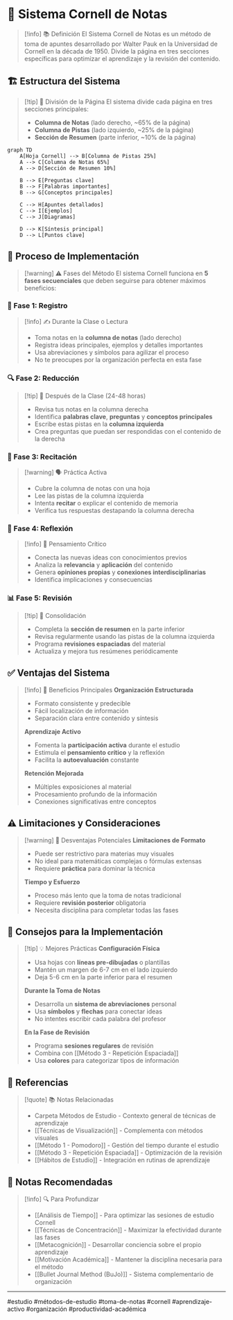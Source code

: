 # 📝 Sistema Cornell de Notas

> [!info] 📚 Definición El Sistema Cornell de Notas es un método de toma de apuntes desarrollado por Walter Pauk en la Universidad de Cornell en la década de 1950. Divide la página en tres secciones específicas para optimizar el aprendizaje y la revisión del contenido.

## 🏗️ Estructura del Sistema

> [!tip] 📐 División de la Página El sistema divide cada página en tres secciones principales:
> 
> - **Columna de Notas** (lado derecho, ~65% de la página)
> - **Columna de Pistas** (lado izquierdo, ~25% de la página)
> - **Sección de Resumen** (parte inferior, ~10% de la página)

```mermaid
graph TD
    A[Hoja Cornell] --> B[Columna de Pistas 25%]
    A --> C[Columna de Notas 65%]
    A --> D[Sección de Resumen 10%]
    
    B --> E[Preguntas clave]
    B --> F[Palabras importantes]
    B --> G[Conceptos principales]
    
    C --> H[Apuntes detallados]
    C --> I[Ejemplos]
    C --> J[Diagramas]
    
    D --> K[Síntesis principal]
    D --> L[Puntos clave]
```

## 🔄 Proceso de Implementación

> [!warning] ⚠️ Fases del Método El sistema Cornell funciona en **5 fases secuenciales** que deben seguirse para obtener máximos beneficios:

### 📖 Fase 1: Registro

> [!info] ✍️ Durante la Clase o Lectura
> 
> - Toma notas en la **columna de notas** (lado derecho)
> - Registra ideas principales, ejemplos y detalles importantes
> - Usa abreviaciones y símbolos para agilizar el proceso
> - No te preocupes por la organización perfecta en esta fase

### 🔍 Fase 2: Reducción

> [!tip] 🎯 Después de la Clase (24-48 horas)
> 
> - Revisa tus notas en la columna derecha
> - Identifica **palabras clave**, **preguntas** y **conceptos principales**
> - Escribe estas pistas en la **columna izquierda**
> - Crea preguntas que puedan ser respondidas con el contenido de la derecha

### 📝 Fase 3: Recitación

> [!warning] 🗣️ Práctica Activa
> 
> - Cubre la columna de notas con una hoja
> - Lee las pistas de la columna izquierda
> - Intenta **recitar** o explicar el contenido de memoria
> - Verifica tus respuestas destapando la columna derecha

### 💭 Fase 4: Reflexión

> [!info] 🤔 Pensamiento Crítico
> 
> - Conecta las nuevas ideas con conocimientos previos
> - Analiza la **relevancia** y **aplicación** del contenido
> - Genera **opiniones propias** y **conexiones interdisciplinarias**
> - Identifica implicaciones y consecuencias

### 📊 Fase 5: Revisión

> [!tip] 🔄 Consolidación
> 
> - Completa la **sección de resumen** en la parte inferior
> - Revisa regularmente usando las pistas de la columna izquierda
> - Programa **revisiones espaciadas** del material
> - Actualiza y mejora tus resúmenes periódicamente

## ✅ Ventajas del Sistema

> [!info] 🌟 Beneficios Principales **Organización Estructurada**
> 
> - Formato consistente y predecible
> - Fácil localización de información
> - Separación clara entre contenido y síntesis
> 
> **Aprendizaje Activo**
> 
> - Fomenta la **participación activa** durante el estudio
> - Estimula el **pensamiento crítico** y la reflexión
> - Facilita la **autoevaluación** constante
> 
> **Retención Mejorada**
> 
> - Múltiples exposiciones al material
> - Procesamiento profundo de la información
> - Conexiones significativas entre conceptos

## ⚠️ Limitaciones y Consideraciones

> [!warning] 🚫 Desventajas Potenciales **Limitaciones de Formato**
> 
> - Puede ser restrictivo para materias muy visuales
> - No ideal para matemáticas complejas o fórmulas extensas
> - Requiere **práctica** para dominar la técnica
> 
> **Tiempo y Esfuerzo**
> 
> - Proceso más lento que la toma de notas tradicional
> - Requiere **revisión posterior** obligatoria
> - Necesita disciplina para completar todas las fases

## 🔧 Consejos para la Implementación

> [!tip] 💡 Mejores Prácticas **Configuración Física**
> 
> - Usa hojas con **líneas pre-dibujadas** o plantillas
> - Mantén un margen de 6-7 cm en el lado izquierdo
> - Deja 5-6 cm en la parte inferior para el resumen
> 
> **Durante la Toma de Notas**
> 
> - Desarrolla un **sistema de abreviaciones** personal
> - Usa **símbolos** y **flechas** para conectar ideas
> - No intentes escribir cada palabra del profesor
> 
> **En la Fase de Revisión**
> 
> - Programa **sesiones regulares** de revisión
> - Combina con [[Método 3 - Repetición Espaciada]]
> - Usa **colores** para categorizar tipos de información

## 🔗 Referencias

> [!quote] 📚 Notas Relacionadas
> 
> - Carpeta Métodos de Estudio - Contexto general de técnicas de aprendizaje
> - [[Técnicas de Visualización]] - Complementa con métodos visuales
> - [[Método 1 - Pomodoro]] - Gestión del tiempo durante el estudio
> - [[Método 3 - Repetición Espaciada]] - Optimización de la revisión
> - [[Hábitos de Estudio]] - Integración en rutinas de aprendizaje

## 📖 Notas Recomendadas

> [!info] 🔍 Para Profundizar
> 
> - [[Análisis de Tiempo]] - Para optimizar las sesiones de estudio Cornell
> - [[Técnicas de Concentración]] - Maximizar la efectividad durante las fases
> - [[Metacognición]] - Desarrollar conciencia sobre el propio aprendizaje
> - [[Motivación Académica]] - Mantener la disciplina necesaria para el método
> - [[Bullet Journal Method (BuJo)]] - Sistema complementario de organización

---

#estudio #métodos-de-estudio #toma-de-notas #cornell #aprendizaje-activo #organización #productividad-académica